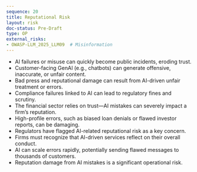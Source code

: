 ```yaml
---
sequence: 20
title: Reputational Risk
layout: risk
doc-status: Pre-Draft
type: OP
external_risks:
- OWASP-LLM_2025_LLM09  # Misinformation
---
```


- AI failures or misuse can quickly become public incidents, eroding trust.  
- Customer-facing GenAI (e.g., chatbots) can generate offensive, inaccurate, or unfair content.  
- Bad press and reputational damage can result from AI-driven unfair treatment or errors.  
- Compliance failures linked to AI can lead to regulatory fines and scrutiny.  
- The financial sector relies on trust—AI mistakes can severely impact a firm’s reputation.  
- High-profile errors, such as biased loan denials or flawed investor reports, can be damaging.  
- Regulators have flagged AI-related reputational risk as a key concern.  
- Firms must recognize that AI-driven services reflect on their overall conduct.  
- AI can scale errors rapidly, potentially sending flawed messages to thousands of customers.  
- Reputation damage from AI mistakes is a significant operational risk.

